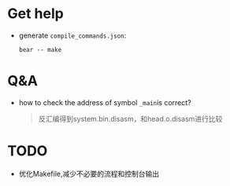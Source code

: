 # Get help

- generate `compile_commands.json`:
  ```shell
  bear -- make
  ```

# Q&A

- how to check the address of symbol `_main`is correct?

  > 反汇编得到system.bin.disasm，和head.o.disasm进行比较 

# TODO
- 优化Makefile,减少不必要的流程和控制台输出